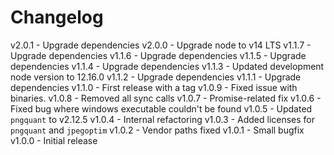 
# Changelog

v2.0.1 - Upgrade dependencies
v2.0.0 - Upgrade node to v14 LTS
v1.1.7 - Upgrade dependencies
v1.1.6 - Upgrade dependencies
v1.1.5 - Upgrade dependencies
v1.1.4 - Upgrade dependencies
v1.1.3 - Updated development node version to 12.16.0
v1.1.2 - Upgrade dependencies
v1.1.1 - Upgrade dependencies
v1.1.0 - First release with a tag
v1.0.9 - Fixed issue with binaries.
v1.0.8 - Removed all sync calls
v1.0.7 - Promise-related fix
v1.0.6 - Fixed bug where windows executable couldn't be found
v1.0.5 - Updated `pngquant` to v2.12.5
v1.0.4 - Internal refactoring
v1.0.3 - Added licenses for `pngquant` and `jpegoptim`
v1.0.2 - Vendor paths fixed
v1.0.1 - Small bugfix
v1.0.0 - Initial release
